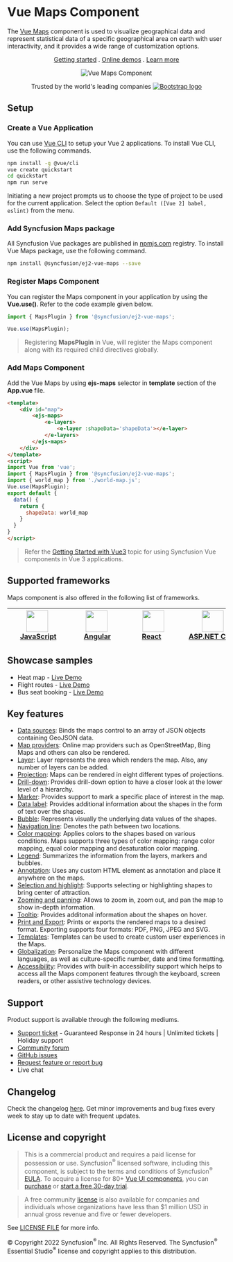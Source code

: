 # Vue Maps Component

The [Vue Maps](https://www.syncfusion.com/vue-components/vue-maps-library?utm_source=npm&utm_medium=listing&utm_campaign=vue-maps-npm) component is used to visualize geographical data and represent statistical data of a specific geographical area on earth with user interactivity, and it provides a wide range of customization options.

<p align="center">
    <a href="https://ej2.syncfusion.com/vue/documentation/maps/getting-started/">Getting started</a> . 
    <a href="https://ej2.syncfusion.com/vue/demos/?utm_source=npm&utm_medium=listing&utm_campaign=vue-maps-npm#/bootstrap5/maps/default.html">Online demos</a> . 
    <a href="https://www.syncfusion.com/vue-components/vue-maps-library?utm_source=npm&utm_medium=listing&utm_campaign=vue-maps-npm">Learn more</a>
</p>

<p align="center">
    <img src="https://raw.githubusercontent.com/SyncfusionExamples/nuget-img/master/vue/vue-map.png" alt="Vue Maps Component">
</a>

<p align="center">
Trusted by the world's leading companies
  <a href="https://www.syncfusion.com">
    <img src="https://raw.githubusercontent.com/SyncfusionExamples/nuget-img/master/syncfusion/syncfusion-trusted-companies.webp" alt="Bootstrap logo">
  </a>
</p>

## Setup

### Create a Vue Application

You can use [Vue CLI](https://github.com/vuejs/vue-cli) to setup your Vue 2 applications. To install Vue CLI, use the following commands.

```bash
npm install -g @vue/cli
vue create quickstart
cd quickstart
npm run serve
```

Initiating a new project prompts us to choose the type of project to be used for the current application. Select the option `Default ([Vue 2] babel, eslint)` from the menu.

### Add Syncfusion Maps package

All Syncfusion Vue packages are published in [npmjs.com](https://www.npmjs.com/~syncfusionorg) registry. To install Vue Maps package, use the following command.

```bash
npm install @syncfusion/ej2-vue-maps --save
```

### Register Maps Component

You can register the Maps component in your application by using the **Vue.use()**. Refer to the code example given below.

```typescript
import { MapsPlugin } from '@syncfusion/ej2-vue-maps';

Vue.use(MapsPlugin);
```

> Registering **MapsPlugin** in Vue, will register the Maps component along with its required child directives globally.

### Add Maps Component

Add the Vue Maps by using **ejs-maps** selector in **template** section of the **App.vue** file.

```html
<template>
    <div id="map">
        <ejs-maps>
            <e-layers>
                <e-layer :shapeData='shapeData'></e-layer>
            </e-layers>
        </ejs-maps>
    </div>
</template>
<script>
import Vue from 'vue';
import { MapsPlugin } from '@syncfusion/ej2-vue-maps';
import { world_map } from './world-map.js';
Vue.use(MapsPlugin);
export default {
  data() {
    return {
      shapeData: world_map
    }
  }
}
</script>
```

> Refer the [Getting Started with Vue3](https://ej2.syncfusion.com/vue/documentation/maps/getting-started-vue-3/) topic for using Syncfusion Vue components in Vue 3 applications.

## Supported frameworks

Maps component is also offered in the following list of frameworks.

| [<img src="https://ej2.syncfusion.com/github/images/js.svg" height="50" />](https://www.syncfusion.com/javascript-ui-controls?utm_medium=listing&utm_source=github)<br/>&nbsp;&nbsp;&nbsp;&nbsp;&nbsp;[JavaScript](https://www.syncfusion.com/javascript-ui-controls?utm_medium=listing&utm_source=github)&nbsp;&nbsp;&nbsp;&nbsp; | [<img src="https://ej2.syncfusion.com/github/images/angular-new.svg"  height="50" />](https://www.syncfusion.com/angular-components/?utm_medium=listing&utm_source=github)<br/>&nbsp;&nbsp;&nbsp;&nbsp;&nbsp;&nbsp;&nbsp;[Angular](https://www.syncfusion.com/angular-components/?utm_medium=listing&utm_source=github)&nbsp;&nbsp;&nbsp;&nbsp;&nbsp;&nbsp; | [<img src="https://ej2.syncfusion.com/github/images/react.svg" height="50" />](https://www.syncfusion.com/react-ui-components?utm_medium=listing&utm_source=github)<br/>&nbsp;&nbsp;&nbsp;&nbsp;&nbsp;&nbsp;&nbsp;[React](https://www.syncfusion.com/react-ui-components?utm_medium=listing&utm_source=github)&nbsp;&nbsp;&nbsp;&nbsp;&nbsp;&nbsp;&nbsp;&nbsp;&nbsp; | [<img src="https://ej2.syncfusion.com/github/images/netcore.svg" height="50" />](https://www.syncfusion.com/aspnet-core-ui-controls?utm_medium=listing&utm_source=github)<br/>&nbsp;&nbsp;[ASP.NET&nbsp;Core](https://www.syncfusion.com/aspnet-core-ui-controls?utm_medium=listing&utm_source=github)&nbsp;&nbsp; | [<img src="https://ej2.syncfusion.com/github/images/netmvc.svg" height="50" />](https://www.syncfusion.com/aspnet-mvc-ui-controls?utm_medium=listing&utm_source=github)<br/>&nbsp;&nbsp;[ASP.NET&nbsp;MVC](https://www.syncfusion.com/aspnet-mvc-ui-controls?utm_medium=listing&utm_source=github)&nbsp;&nbsp; | 
| :-----: | :-----: | :-----: | :-----: | :-----: |

## Showcase samples

* Heat map - [Live Demo](https://ej2.syncfusion.com/vue/demos/#/material/maps/heatmap.html)
* Flight routes - [Live Demo](https://ej2.syncfusion.com/vue/demos/#/material/maps/curved-lines.html)
* Bus seat booking - [Live Demo](https://ej2.syncfusion.com/vue/demos/#/material/maps/seat-selection.html)

## Key features

* [Data sources](https://ej2.syncfusion.com/vue/documentation/maps/populate-data/?utm_source=npm&utm_campaign=vue-maps-npm): Binds the maps control to an array of JSON objects containing GeoJSON data.
* [Map providers](https://ej2.syncfusion.com/vue/documentation/maps/providers/other-maps/?utm_source=npm&utm_campaign=vue-maps-npm): Online map providers such as OpenStreetMap, Bing Maps and others can also be rendered.
* [Layer](https://ej2.syncfusion.com/vue/documentation/maps/layers/?utm_source=npm&utm_campaign=vue-maps-npm): Layer represents the area which renders the map. Also, any number of layers can be added.
* [Projection](https://ej2.syncfusion.com/vue/demos/?utm_source=npm&utm_campaign=vue-maps-npm#/material/maps/projection.html): Maps can be rendered in eight different types of projections.
* [Drill-down](https://ej2.syncfusion.com/vue/demos/?utm_source=npm&utm_campaign=vue-maps-npm#/material/maps/drilldown.html): Provides drill-down option to have a closer look at the lower level of a hierarchy.
* [Marker](https://ej2.syncfusion.com/vue/documentation/maps/markers/?utm_source=npm&utm_campaign=vue-maps-npm): Provides support to mark a specific place of interest in the map.
* [Data label](https://ej2.syncfusion.com/vue/documentation/maps/data-labels/?utm_source=npm&utm_campaign=vue-maps-npm): Provides additional information about the shapes in the form of text over the shapes.
* [Bubble](https://ej2.syncfusion.com/vue/documentation/maps/bubble/?utm_source=npm&utm_campaign=vue-maps-npm): Represents visually the underlying data values of the shapes.
* [Navigation line](https://ej2.syncfusion.com/vue/documentation/maps/navigation-line/?utm_source=npm&utm_campaign=vue-maps-npm): Denotes the path between two locations.
* [Color mapping](https://ej2.syncfusion.com/vue/documentation/maps/color-mapping/?utm_source=npm&utm_campaign=vue-maps-npm): Applies colors to the shapes based on various conditions. Maps supports three types of color mapping: range color mapping, equal color mapping and desaturation color mapping.
* [Legend](https://ej2.syncfusion.com/vue/documentation/maps/legend/?utm_source=npm&utm_campaign=vue-maps-npm): Summarizes the information from the layers, markers and bubbles.
* [Annotation](https://ej2.syncfusion.com/vue/documentation/maps/annotations/?utm_source=npm&utm_campaign=vue-maps-npm): Uses any custom HTML element as annotation and place it anywhere on the maps.
* [Selection and highlight](https://ej2.syncfusion.com/vue/documentation/maps/user-interactions/?utm_source=npm&utm_campaign=vue-maps-npm#selection): Supports selecting or highlighting shapes to bring center of attraction.
* [Zooming and panning](https://ej2.syncfusion.com/vue/documentation/maps/user-interactions/?utm_source=npm&utm_campaign=vue-maps-npm#zooming): Allows to zoom in, zoom out, and pan the map to show in-depth information.
* [Tooltip](https://ej2.syncfusion.com/vue/documentation/maps/user-interactions/?utm_source=npm&utm_campaign=vue-maps-npm#tooltip): Provides additonal information about the shapes on hover.
* [Print and Export](https://ej2.syncfusion.com/vue/documentation/maps/print/?utm_source=npm&utm_campaign=vue-maps-npm): Prints or exports the rendered maps to a desired format. Exporting supports four formats: PDF, PNG, JPEG and SVG.
* [Templates](https://ej2.syncfusion.com/vue/demos/?utm_source=npm&utm_campaign=vue-maps-npm#/material/maps/marker-template.html): Templates can be used to create custom user experiences in the Maps.
* [Globalization](https://ej2.syncfusion.com/vue/documentation/maps/internationalization/?utm_source=npm&utm_campaign=vue-maps-npm): Personalize the Maps component with different languages, as well as culture-specific number, date and time formatting.
* [Accessibility](https://ej2.syncfusion.com/vue/documentation/maps/accessibility/?utm_source=npm&utm_campaign=vue-maps-npm): Provides with built-in accessibility support which helps to access all the Maps component features through the keyboard, screen readers, or other assistive technology devices.

## Support

Product support is available through the following mediums.

* [Support ticket](https://support.syncfusion.com/support/tickets/create) - Guaranteed Response in 24 hours | Unlimited tickets | Holiday support
* [Community forum](https://www.syncfusion.com/forums/vue?utm_source=npm&utm_medium=listing&utm_campaign=vue-maps-npm)
* [GitHub issues](https://github.com/syncfusion/ej2-vue-ui-components/issues/new)
* [Request feature or report bug](https://www.syncfusion.com/feedback/vue?utm_source=npm&utm_medium=listing&utm_campaign=vue-maps-npm)
* Live chat

## Changelog

Check the changelog [here](https://github.com/syncfusion/ej2-vue-ui-components/blob/master/components/maps/CHANGELOG.md?utm_source=npm&utm_campaign=vue-maps-npm). Get minor improvements and bug fixes every week to stay up to date with frequent updates.

## License and copyright

> This is a commercial product and requires a paid license for possession or use. Syncfusion<sup>®</sup> licensed software, including this component, is subject to the terms and conditions of Syncfusion<sup>®</sup> [EULA](https://www.syncfusion.com/eula/es/). To acquire a license for 80+ [Vue UI components](https://www.syncfusion.com/vue-components), you can [purchase](https://www.syncfusion.com/sales/products) or [start a free 30-day trial](https://www.syncfusion.com/account/manage-trials/start-trials).

> A free community [license](https://www.syncfusion.com/products/communitylicense) is also available for companies and individuals whose organizations have less than $1 million USD in annual gross revenue and five or fewer developers.

See [LICENSE FILE](https://github.com/syncfusion/ej2-vue-ui-components/blob/master/license?utm_source=npm&utm_campaign=vue-maps-npm) for more info.

&copy; Copyright 2022 Syncfusion<sup>®</sup> Inc. All Rights Reserved. The Syncfusion<sup>®</sup> Essential Studio<sup>®</sup> license and copyright applies to this distribution.